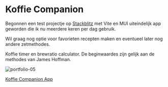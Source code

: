 # Koffie Companion

Begonnen een test projectje op [Stackblitz](https://stackblitz.com/) met Vite en MUI uiteindelijk app geworden die ik nu meerdere keren 
per dag gebruik. 

Wil graag nog optie voor favorieten recepten maken en eventueel later nog andere zetmethodes.

Koffie timer en brewratio calculator. De beginwaardes zijn gelijk aan de methodes van James Hoffman.

![portfolio-05](https://user-images.githubusercontent.com/59474291/155140621-407814c8-2035-44bf-88aa-93d496a593b0.png)
                    

[Koffie Companion App](https://koff-ie.vercel.app/)
